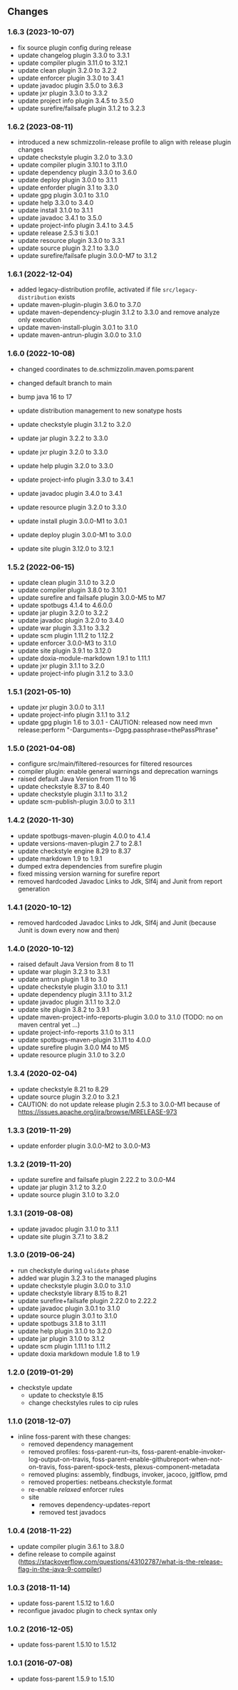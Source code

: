 ## Changes

### 1.6.3 (2023-10-07)

* fix source plugin config during release
* update changelog plugin 3.3.0 to 3.3.1
* update compiler plugin 3.11.0 to 3.12.1
* update clean plugin 3.2.0 to 3.2.2
* update enforcer plugin 3.3.0 to 3.4.1
* update javadoc plugin 3.5.0 to 3.6.3
* update jxr plugin 3.3.0 to 3.3.2
* update project info plugin 3.4.5 to 3.5.0
* update surefire/failsafe plugin 3.1.2 to 3.2.3


### 1.6.2 (2023-08-11)

* introduced a new schmizzolin-release profile to align with release plugin changes
* update checkstyle plugin 3.2.0 to 3.3.0
* update compiler plugin 3.10.1 to 3.11.0
* update dependency plugin 3.3.0 to 3.6.0
* update deploy plugin 3.0.0 to 3.1.1
* update enforder plugin 3.1 to 3.3.0
* update gpg plugin 3.0.1 to 3.1.0
* update help 3.3.0 to 3.4.0
* update install 3.1.0 to 3.1.1
* update javadoc 3.4.1 to 3.5.0
* update project-info plugin 3.4.1 to 3.4.5
* update release 2.5.3 ti 3.0.1
* update resource plugin 3.3.0 to 3.3.1
* update source plugin 3.2.1 to 3.3.0
* update surefire/failsafe plugin 3.0.0-M7 to 3.1.2

### 1.6.1 (2022-12-04)

* added legacy-distribution profile, activated if file `src/legacy-distribution` exists
* update maven-plugin-plugin 3.6.0 to 3.7.0
* update maven-dependency-plugin 3.1.2 to 3.3.0 and remove analyze only execution
* update maven-install-plugin 3.0.1 to 3.1.0
* update maven-antrun-plugin 3.0.0 to 3.1.0


### 1.6.0 (2022-10-08)

* changed coordinates to de.schmizzolin.maven.poms:parent
* changed default branch to main
* bump java 16 to 17

* update distribution management to new sonatype hosts
* update checkstyle plugin 3.1.2 to 3.2.0
* update jar plugin 3.2.2 to 3.3.0
* update jxr plugin 3.2.0 to 3.3.0
* update help plugin 3.2.0 to 3.3.0
* update project-info plugin 3.3.0 to 3.4.1
* update javadoc plugin 3.4.0 to 3.4.1
* update resource plugin 3.2.0 to 3.3.0
* update install plugin 3.0.0-M1 to 3.0.1
* update deploy plugin 3.0.0-M1 to 3.0.0
* update site plugin 3.12.0 to 3.12.1


### 1.5.2 (2022-06-15)

* update clean plugin 3.1.0 to 3.2.0
* update compiler plugin 3.8.0 to 3.10.1
* update surefire and failsafe plugin 3.0.0-M5 to M7
* update spotbugs 4.1.4 to 4.6.0.0
* update jar plugin 3.2.0 to 3.2.2
* update javadoc plugin 3.2.0 to 3.4.0
* update war plugin 3.3.1 to 3.3.2
* update scm plugin 1.11.2 to 1.12.2
* update enforcer 3.0.0-M3 to 3.1.0
* update site plugin 3.9.1 to 3.12.0
* update doxia-module-markdown 1.9.1 to 1.11.1
* update jxr plugin 3.1.1 to 3.2.0
* update project-info plugin 3.1.2 to 3.3.0


### 1.5.1 (2021-05-10)

* update jxr plugin 3.0.0 to 3.1.1
* update project-info plugin 3.1.1 to 3.1.2
* update gpg plugin 1.6 to 3.0.1 - CAUTION: released now need mvn release:perform "-Darguments=-Dgpg.passphrase=thePassPhrase"


### 1.5.0 (2021-04-08)

* configure src/main/filtered-resources for filtered resources
* compiler plugin: enable general warnings and deprecation warnings  
* raised default Java Version from 11 to 16
* update checkstyle 8.37 to 8.40
* update checkstyle plugin 3.1.1 to 3.1.2
* update scm-publish-plugin 3.0.0 to 3.1.1


### 1.4.2 (2020-11-30)

* update spotbugs-maven-plugin 4.0.0 to 4.1.4
* update versions-maven-plugin 2.7 to 2.8.1
* update checkstyle engine 8.29 to 8.37
* update markdown 1.9 to 1.9.1
* dumped extra dependencies from surefire plugin
* fixed missing version warning for surefire report
* removed hardcoded Javadoc Links to Jdk, Slf4j and Junit from report generation


### 1.4.1 (2020-10-12)

* removed hardcoded Javadoc Links to Jdk, Slf4j and Junit (because Junit is down every now and then)


### 1.4.0 (2020-10-12)

* raised default Java Version from 8 to 11
* update war plugin 3.2.3 to 3.3.1
* update antrun plugin 1.8 to 3.0
* update checkstyle plugin 3.1.0 to 3.1.1
* update dependency plugin 3.1.1 to 3.1.2
* update javadoc plugin 3.1.1 to 3.2.0
* update site plugin 3.8.2 to 3.9.1
* update maven-project-info-reports-plugin 3.0.0 to 3.1.0  (TODO: no on maven central yet ...)
* update project-info-reports 3.1.0 to 3.1.1
* update spotbugs-maven-plugin 3.1.11 to 4.0.0
* update surefire plugin 3.0.0 M4 to M5
* update resource plugin 3.1.0 to 3.2.0


### 1.3.4 (2020-02-04)

* update checkstyle 8.21 to 8.29
* update source plugin 3.2.0 to 3.2.1
* CAUTION: do not update release plugin 2.5.3 to 3.0.0-M1 because of https://issues.apache.org/jira/browse/MRELEASE-973


### 1.3.3 (2019-11-29)

* update enforder plugin 3.0.0-M2 to 3.0.0-M3


### 1.3.2 (2019-11-20)

* update surefire and failsafe plugin 2.22.2 to 3.0.0-M4
* update jar plugin 3.1.2 to 3.2.0
* update source plugin 3.1.0 to 3.2.0


### 1.3.1 (2019-08-08)

* update javadoc plugin 3.1.0 to 3.1.1
* update site plugin 3.7.1 to 3.8.2


### 1.3.0 (2019-06-24)

* run checkstyle during `validate` phase
* added war plugin 3.2.3 to the managed plugins
* update checkstyle plugin 3.0.0 to 3.1.0
* update checkstyle library 8.15 to 8.21
* update surefire+failsafe plugin 2.22.0 to 2.22.2
* update javadoc plugin 3.0.1 to 3.1.0
* update source plugin 3.0.1 to 3.1.0
* update spotbugs 3.1.8 to 3.1.11
* update help plugin 3.1.0 to 3.2.0
* update jar plugin 3.1.0 to 3.1.2
* update scm plugin 1.11.1 to 1.11.2
* update doxia markdown module 1.8 to 1.9


### 1.2.0 (2019-01-29)

* checkstyle update
  * update to checkstyle 8.15
  * change checkstyles rules to cip rules


### 1.1.0 (2018-12-07)

* inline foss-parent with these changes:
  * removed dependency management
  * removed profiles: foss-parent-run-its, foss-parent-enable-invoker-log-output-on-travis, 
    foss-parent-enable-githubreport-when-not-on-travis, foss-parent-spock-tests, plexus-component-metadata
  * removed plugins: assembly, findbugs, invoker, jacoco, jgitflow, pmd
  * removed properties: netbeans.checkstyle.format
  * re-enable *relaxed* enforcer rules
  * site
    * removes dependency-updates-report
    * removed test javadocs
    

### 1.0.4 (2018-11-22)

* update compiler plugin 3.6.1 to 3.8.0
* define release to compile against (https://stackoverflow.com/questions/43102787/what-is-the-release-flag-in-the-java-9-compiler)


### 1.0.3 (2018-11-14)

* update foss-parent 1.5.12 to 1.6.0
* reconfigue javadoc plugin to check syntax only


### 1.0.2 (2016-12-05)

* update foss-parent 1.5.10 to 1.5.12


### 1.0.1 (2016-07-08)

* update foss-parent 1.5.9 to 1.5.10

